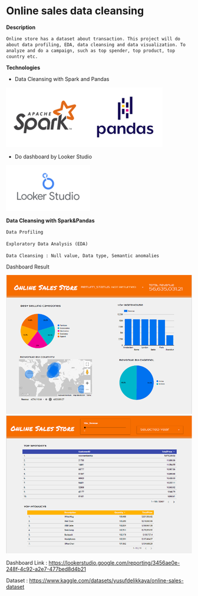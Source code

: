 # Online sales data cleansing

**Description**

    Online store has a dataset about transaction. This project will do about data profiling, EDA, data cleansing and data visualization. To analyze and do a campaign, such as top spender, top product, top country etc.

**Technologies**

* Data Cleansing with Spark and Pandas

![alt text](pic/image-3.png)


* Do dashboard by Looker Studio

![alt text](pic/image-5.png)



**Data Cleansing with Spark&Pandas**

    Data Profiling

    Exploratory Data Analysis (EDA)

    Data Cleansing : Null value, Data type, Semantic anomalies


Dashboard Result 

![alt text](pic/image-1.png)
![alt text](pic/image-2.png)

Dashboard Link : https://lookerstudio.google.com/reporting/3456ae0e-248f-4c92-a2e7-477bed8d4b21

Dataset : https://www.kaggle.com/datasets/yusufdelikkaya/online-sales-dataset